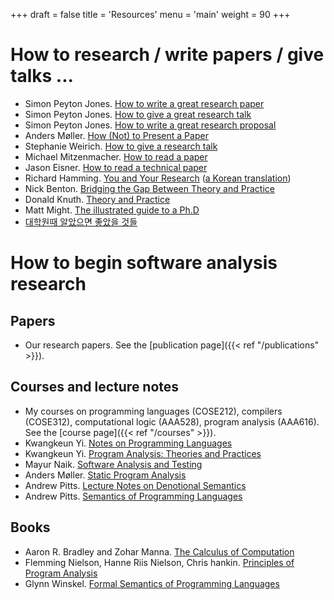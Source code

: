 +++
draft = false
title = 'Resources'
menu = 'main'
weight = 90
+++

# How to research / write papers / give talks ...

- Simon Peyton Jones. [How to write a great research paper](./simon-papers.pdf)
- Simon Peyton Jones. [How to give a great research talk](./simon-talks.pdf)
- Simon Peyton Jones. [How to write a great research proposal](./simon-proposal.pdf)
- Anders Møller. [How (Not) to Present a Paper](./anders-talks.pdf)
- Stephanie Weirich. [How to give a research talk](./giving-a-talk.pdf)
- Michael Mitzenmacher. [How to read a paper](http://www.eecs.harvard.edu/~michaelm/postscripts/ReadPaper.pdf)
- Jason Eisner. [How to read a technical paper](http://www.cs.jhu.edu/~jason/advice/how-to-read-a-paper.html)
- Richard Hamming. [You and Your Research](./hamming-en.pdf) ([a Korean translation](./hamming-ko.pdf))
- Nick Benton. [Bridging the Gap Between Theory and Practice](./why-cs-theory.ps)
- Donald Knuth. [Theory and Practice](./knuth-theory-practice.pdf)
- Matt Might. [The illustrated guide to a Ph.D](http://matt.might.net/articles/phd-school-in-pictures/)
- [대학원때 알았으면 좋았을 것들](http://gradschoolstory.net/)

# How to begin software analysis research

## Papers

- Our research papers. See the [publication page]({{< ref "/publications" >}}).

## Courses and lecture notes

- My courses on programming languages (COSE212), compilers (COSE312), computational logic (AAA528), program analysis (AAA616). See the [course page]({{< ref "/courses" >}}).
- Kwangkeun Yi. [Notes on Programming Languages](http://ropas.snu.ac.kr/~kwang/pl-book-draft.pdf)
- Kwangkeun Yi. [Program Analysis: Theories and Practices](http://ropas.snu.ac.kr/~kwang/4541.664A/16/)
- Mayur Naik. [Software Analysis and Testing](http://www.cis.upenn.edu/~mhnaik/edu/cis700/index.htmls)
- Anders Møller. [Static Program Analysis](http://cs.au.dk/~amoeller/spa/)
- Andrew Pitts. [Lecture Notes on Denotional Semantics](./pitt-lecture-denotational-semantics-1998.ps)
- Andrew Pitts. [Semantics of Programming Languages](./sempl.pdf)

## Books

- Aaron R. Bradley and Zohar Manna. [The Calculus of Computation](https://www.amazon.com/Calculus-Computation-Procedures-Applications-Verification/dp/3540741127)
- Flemming Nielson, Hanne Riis Nielson, Chris hankin. [Principles of Program Analysis](https://www.amazon.com/Principles-Program-Analysis-Flemming-Nielson/dp/3540654100)
- Glynn Winskel. [Formal Semantics of Programming Languages](https://www.amazon.com/Formal-Semantics-Programming-Languages-Winskel/dp/0262731037)